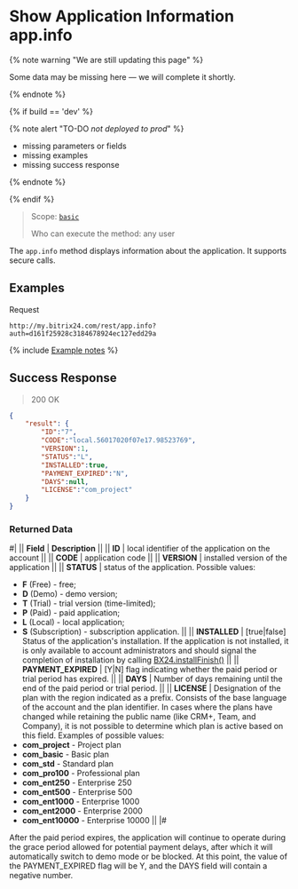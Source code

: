 # Show Application Information app.info

{% note warning "We are still updating this page" %}

Some data may be missing here — we will complete it shortly.

{% endnote %}

{% if build == 'dev' %}

{% note alert "TO-DO _not deployed to prod_" %}

- missing parameters or fields
- missing examples
- missing success response

{% endnote %}

{% endif %}

> Scope: [`basic`](../../scopes/permissions.md)
>
> Who can execute the method: any user

The `app.info` method displays information about the application. It supports secure calls.

## Examples

Request
```http
http://my.bitrix24.com/rest/app.info?auth=d161f25928c3184678924ec127edd29a
```

{% include [Example notes](../../../_includes/examples.md) %}

## Success Response

> 200 OK
```json
{
    "result": {
        "ID":"7",
        "CODE":"local.56017020f07e17.98523769",
        "VERSION":1,
        "STATUS":"L",
        "INSTALLED":true,
        "PAYMENT_EXPIRED":"N",
        "DAYS":null,
        "LICENSE":"com_project"
    }
}
```

### Returned Data
#|
|| **Field** | **Description** ||
|| **ID** | local identifier of the application on the account ||
|| **CODE** | application code ||
|| **VERSION** | installed version of the application ||
|| **STATUS** | status of the application. Possible values:
- **F** (Free) - free;
- **D** (Demo) - demo version;
- **T** (Trial) - trial version (time-limited);
- **P** (Paid) - paid application;
- **L** (Local) - local application;
- **S** (Subscription) - subscription application. ||
|| **INSTALLED** | [true\|false] Status of the application's installation. If the application is not installed, it is only available to account administrators and should signal the completion of installation by calling [BX24.installFinish()](700086) ||
|| **PAYMENT_EXPIRED** | [Y\|N] flag indicating whether the paid period or trial period has expired. ||
|| **DAYS** | Number of days remaining until the end of the paid period or trial period. ||
|| **LICENSE** | Designation of the plan with the region indicated as a prefix. Consists of the base language of the account and the plan identifier. In cases where the plans have changed while retaining the public name (like CRM+, Team, and Company), it is not possible to determine which plan is active based on this field. Examples of possible values:
- **com_project** - Project plan
- **com_basic** - Basic plan
- **com_std** - Standard plan
- **com_pro100** - Professional plan
- **com_ent250** - Enterprise 250
- **com_ent500** - Enterprise 500
- **com_ent1000** - Enterprise 1000
- **com_ent2000** - Enterprise 2000
- **com_ent10000** - Enterprise 10000 ||
|#

After the paid period expires, the application will continue to operate during the grace period allowed for potential payment delays, after which it will automatically switch to demo mode or be blocked. At this point, the value of the PAYMENT_EXPIRED flag will be Y, and the DAYS field will contain a negative number.